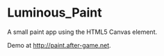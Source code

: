 # Luminous_Paint
A small paint app using the HTML5 Canvas element.

Demo at http://paint.after-game.net.
